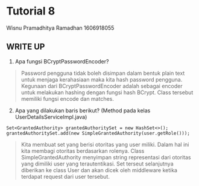# Tutorial 8
Wisnu Pramadhitya Ramadhan
1606918055

## WRITE UP
1. Apa fungsi BCryptPasswordEncoder?
> Password pengguna tidak boleh disimpan dalam bentuk plain text untuk menjaga kerahasiaan maka kita hash password pengguna.
Kegunaan dari BCryptPasswordEncoder adalah sebagai encoder untuk melakukan hashing dengan fungsi hash BCrypt.
Class tersebut memiliki fungsi encode dan matches.
2. Apa yang dilakukan baris berikut? (Method pada kelas UserDetailsServiceImpl.java)
```
Set<GrantedAuthority> grantedAuthoritySet = new HashSet<>();
grantedAuthoritySet.add(new SimpleGrantedAuthority(user.getRole()));
```
> Kita membuat set yang berisi otoritas yang user miliki. Dalam hal ini kita membagi otoritas berdasarkan rolenya.
Class SimpleGrantedAuthority menyimpan string representasi dari otoritas yang dimiliki user yang terautentikasi. Set terseut selanjutnya diberikan ke class User dan akan dicek oleh middleware ketika terdapat request dari user tersebut.
